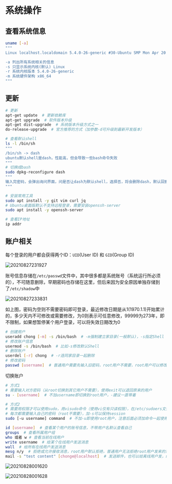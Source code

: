 # 系统操作

## 查看系统信息

```sh
uname [-a]
"""
Linux localhost.localdomain 5.4.0-26-generic #30-Ubuntu SMP Mon Apr 20 16:58:30 UTC 2020 x86_64 x86_64 x86_64 GNU/Linux

-a 列出所有系统相关的信息
-s 只显示系统内核(默认) Linux
-r 系统内核版本 5.4.0-26-generic
-m 系统硬件架构 x86_64
"""
```

## 更新

```bash
# 更新
apt-get update  # 更新依赖库
apt-get upgrade  # 软件版本升级
apt-get dist-upgrade  # 系统版本升级方式之一
do-release-upgrade  # 官方推荐的方式（加参数-d可升级到最新开发版本）

# 查看默认shell
ls -l /bin/sh
"""
/bin/sh -> dash
ubuntu默认shell是dash，性能高，但会导致一些bash命令失败
"""
# 切换成bash
sudo dpkg-reconfigure dash
"""
输入完密码，会弹出询问界面，问是否让dash为默认shell，选择否，将会删除dash，默认回到bash
"""

# 安装常用工具
sudo apt install -y git vim curl jq
# Ubuntu桌面版默认不支持远程登录，需要安装openssh-server
sudo apt install -y openssh-server

# 查看IP地址
ip addr
```

## 账户相关

每个登录的用户都会获得两个ID：`UID`(User ID) 和 `GID`(Group ID)

![20210827231927](http://image.zuoright.com/20210827231927.png)

账号信息存储在`/etc/passwd`文件中，其中很多都是系统账号（系统运行所必须的），不可随意删除，早期密码也存储在这里，但后来因为安全原因单独存储到了`/etc/shadow`中

![20210827233831](http://image.zuoright.com/20210827233831.png)

如上图，密码为空则不需要密码即可登录，最近修改日期是从1(1970.1.1)开始累计的，多少天内不可修改或需要修改，为0则表示可任意修改，99999为273年，即不限制，如果想暂停某个用户登录，可以将失效日期改为0

```bash
# 创建用户
useradd chong [-m] -s /bin/bash  # -m强制建立家目录(一般默认)，-s指定Shell
# 修改账户信息
usermod -s /bin/bash  # 比如-s修改默认Shell
# 删除账户
userdel [-r] chong  # -r连同家目录一起删除
# 修改密码
passwd [username]  # 普通用户需要先输入旧密码，root用户不需要，root用户可以修改任意用户的密码且不需要输入旧密码，不加username则默认修改自己的
```

切换账户

```bash
# 方式1
# 需要输入对方密码（从root切换到其它用户不需要），使用exit可以退回原来的用户
su - [username]  # 不加username即切换到root用户，-建议一直带着

# 方式2
# 需要用权限才可以使用sudo，用visudo命令（使用vi仅有只读权限），在/etc/sudoers文件中给用户添加一行与root相同的权限即可
# 每次都需要输入自己的密码（root不需要），加-s可以保持session
sudo [-u username] command  # 不加-u即使用root用户，注意后面必须加命令一起使用
```

```bash
id [username]  # 查看某个用户的账号信息，不带用户名默认查看自己
groups  # 查看所属用户组
who 或者 w # 查看当前在线用户
write username  # 给某个在线用户发送消息
wall  # 给所有在线用户发送消息
mesg n/y  # 拒绝或允许接收消息，root用户默认拒绝，普通用户无法拒绝root用户发来的消息
mail -s "test content" [chonge@localhost]  # 发送邮件，也可以给离线用户发，给本机用户可以省略[chonge@localhost]，对方可以使用mail命令来接收查看邮件内容
```

![20210828001620](http://image.zuoright.com/20210828001620.png)

![20210828001628](http://image.zuoright.com/20210828001628.png)
